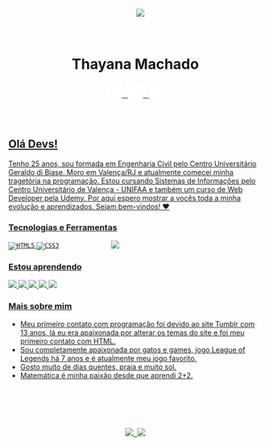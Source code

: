 <img align="right" width="250px" style="margin-top:-20px" src="https://i.ibb.co/BBWTwQ5/IMG-1466-removebg-preview-removebg-preview.png">

<br>
<br>

 
<h1 align="center">Thayana Machado</h1>

<div align="center" >

<a href="https://www.instagram.com/thayanamachado_/" target="_blank"><img  alt="Instagram" width="30px" src="https://github.com/Aakarsh-B/trying-repos/blob/master/insta.svg" /> &nbsp;
<a href="https://twitter.com/thaymrz" target="_blank"><img  alt="Twitter" width="30px" src="https://github.com/Aakarsh-B/trying-repos/blob/master/twitter.svg" /> &nbsp;
<a href="https://www.linkedin.com/in/thayana-machado-101264149/" target="_blank"><img  alt="LinkedIn" width="30px" src="https://github.com/Aakarsh-B/trying-repos/blob/master/linkedin.svg" />

</div>

<br>
<br>

## Olá Devs!

Tenho 25 anos, sou formada em Engenharia Civil pelo Centro Universitário Geraldo di Biase. Moro em Valença/RJ e atualmente comecei minha tragetória na programação.
Estou cursando Sistemas de Informações pelo Centro Universitário de Valença - UNIFAA e também um curso de Web Developer pela Udemy. Por aqui espero mostrar a vocês toda a minha evolução e aprendizados. Sejam bem-vindos! ❤
<br>

<div>

### Tecnologias e Ferramentas 

<img width="300px" align="right" src="https://i.ibb.co/Gv4mkqn/IMG-1469-removebg-preview.png">
<code><img width="40px" src="https://cdn.jsdelivr.net/gh/devicons/devicon/icons/html5/html5-original-wordmark.svg" title = "HTML5"/></code>
<code><img width="40px" src="https://cdn.jsdelivr.net/gh/devicons/devicon/icons/css3/css3-original-wordmark.svg" title = "CSS3"/></code>
<br>

### Estou aprendendo

<code><img width="40px" src="https://cdn.jsdelivr.net/gh/devicons/devicon/icons/sass/sass-original.svg"></code>
<code><img width="40px" src="https://cdn.jsdelivr.net/gh/devicons/devicon/icons/bootstrap/bootstrap-original.svg"></code>
<code><img width="40px" src="https://cdn.jsdelivr.net/gh/devicons/devicon/icons/javascript/javascript-original.svg"></code>
<code><img width="40px" src="https://cdn.jsdelivr.net/gh/devicons/devicon/icons/mysql/mysql-original.svg"></code>
<code><img width="40px" src="https://cdn.jsdelivr.net/gh/devicons/devicon/icons/php/php-original.svg"></code>
 <br>
###  Mais sobre mim 


-  Meu primeiro contato com programação foi devido ao site Tumblr com 13 anos, lá eu era apaixonada por alterar os temas do site e foi meu primeiro contato com HTML.
-  Sou completamente apaixonada por gatos e games, jogo League of Legends há 7 anos e é atualmente meu jogo favorito.
-  Gosto muito de dias quentes, praia e muito sol. 
-  Matemática é minha paixão desde que aprendi 2+2.
<br>
 <br>
 <br>
<br>

</div>



<p align="center">
<a href="https://github.com/thayanamr">
  <img height="120em" src="https://github-readme-stats-eight-theta.vercel.app/api?username=thayanamr&show_icons=true&theme=algolia&include_all_commits=true&count_private=true"/>&nbsp;
  <img height="120em" src="https://github-readme-stats-eight-theta.vercel.app/api/top-langs/?username=thayanamr&layout=compact&langs_count=8&theme=algolia"/>
</a>
</p>




